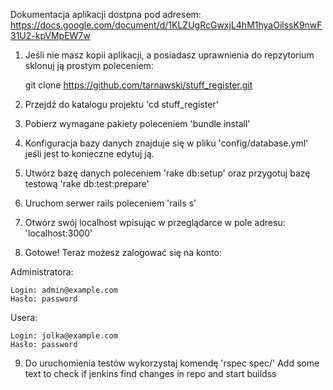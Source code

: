 
Dokumentacja aplikacji dostpna pod adresem: 
https://docs.google.com/document/d/1KLZUgRcGwxjL4hM1hyaOilssK9nwF31U2-kpVMpEW7w

1. Jeśli nie masz kopii aplikacji, a posiadasz uprawnienia do repzytorium sklonuj ją prostym poleceniem:

	git clone https://github.com/tarnawski/stuff_register.git

2. Przejdź do katalogu projektu 'cd stuff_register'
3. Pobierz wymagane pakiety poleceniem 'bundle install'
4. Konfiguracja bazy danych znajduje się w pliku 'config/database.yml' jeśli jest to konieczne edytuj ją.
5. Utwórz bazę danych poleceniem 'rake db:setup' oraz przygotuj bazę testową 'rake db:test:prepare'
6. Uruchom serwer rails poleceniem 'rails s'
7. Otwórz swój localhost wpisując w przeglądarce w pole adresu: 'localhost:3000'
8. Gotowe! Teraz możesz zalogować się na konto:

Administratora:

	Login: admin@example.com
	Hasło: password

Usera:	

	Login: jolka@example.com
	Hasło: password

9. Do uruchomienia testów wykorzystaj komendę 'rspec spec/' 
Add some text to check if jenkins find changes in repo and start buildss
